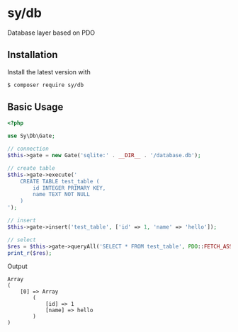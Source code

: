 # sy/db

Database layer based on PDO

## Installation

Install the latest version with

```bash
$ composer require sy/db
```

## Basic Usage

```php
<?php

use Sy\Db\Gate;

// connection
$this->gate = new Gate('sqlite:' . __DIR__ . '/database.db');

// create table
$this->gate->execute('
	CREATE TABLE test_table (
		id INTEGER PRIMARY KEY,
		name TEXT NOT NULL
	)
');

// insert
$this->gate->insert('test_table', ['id' => 1, 'name' => 'hello']);

// select
$res = $this->gate->queryAll('SELECT * FROM test_table', PDO::FETCH_ASSOC);
print_r($res);
```

Output

```
Array
(
    [0] => Array
        (
            [id] => 1
            [name] => hello
        )
)
```